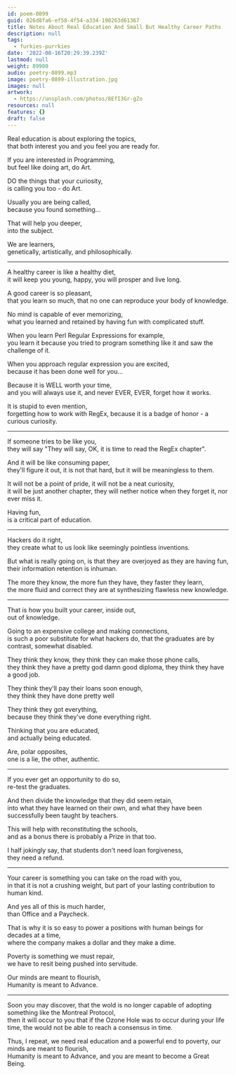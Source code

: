 ```yaml
---
id: poem-0899
guid: 026d8fa6-ef58-4f54-a334-190263d61367
title: Notes About Real Education And Small But Healthy Career Paths
description: null
tags:
  - furkies-purrkies
date: '2022-08-16T20:29:39.239Z'
lastmod: null
weight: 89900
audio: poetry-0899.mp3
image: poetry-0899-illustration.jpg
images: null
artwork:
  - https://unsplash.com/photos/8EfI3Gr-gZo
resources: null
features: {}
draft: false
---
```


Real education is about exploring the topics,\
that both interest you and you feel you are ready for.

If you are interested in Programming,\
but feel like doing art, do Art.

DO the things that your curiosity,\
is calling you too - do Art.

Usually you are being called,\
because you found something...

That will help you deeper,\
into the subject.

We are learners,\
genetically, artistically, and philosophically.

---

A healthy career is like a healthy diet,\
it will keep you young, happy, you will prosper and live long.

A good career is so pleasant,\
that you learn so much, that no one can reproduce your body of knowledge.

No mind is capable of ever memorizing,\
what you learned and retained by having fun with complicated stuff.

When you learn Perl Regular Expressions for example,\
you learn it because you tried to program something like it and saw the challenge of it.

When you approach regular expression you are excited,\
because it has been done well for you...

Because it is WELL worth your time,\
and you will always use it, and never EVER, EVER, forget how it works.

It is stupid to even mention,\
forgetting how to work with RegEx, because it is a badge of honor - a curious curiosity.

---

If someone tries to be like you,\
they will say "They will say, OK, it is time to read the RegEx chapter".

And it will be like consuming paper,\
they'll figure it out, it is not that hard, but it will be meaningless to them.

It will not be a point of pride, it will not be a neat curiosity,\
it will be just another chapter, they will nether notice when they forget it, nor ever miss it.

Having fun,\
is a critical part of education.

---

Hackers do it right,\
they create what to us look like seemingly pointless inventions.

But what is really going on, is that they are overjoyed as they are having fun,\
their information retention is inhuman.

The more they know, the more fun they have, they faster they learn,\
the more fluid and correct they are at synthesizing flawless new knowledge.

---

That is how you built your career, inside out,\
out of knowledge.

Going to an expensive college and making connections,\
is such a poor substitute for what hackers do, that the graduates are by contrast, somewhat disabled.

They think they know, they think they can make those phone calls,\
they think they have a pretty god damn good diploma, they think they have a good job.

They think they'll pay their loans soon enough,\
they think they have done pretty well

They think they got everything,\
because they think they've done everything right.

Thinking that you are educated,\
and actually being educated.

Are, polar opposites,\
one is a lie, the other, authentic.

---

If you ever get an opportunity to do so,\
re-test the graduates.

And then divide the knowledge that they did seem retain,\
into what they have learned on their own, and what they have been successfully been taught by teachers.

This will help with reconstituting the schools,\
and as a bonus there is probably a Prize in that too.

I half jokingly say, that students don't need loan forgiveness,\
they need a refund.

---

Your career is something you can take on the road with you,\
in that it is not a crushing weight, but part of your lasting contribution to human kind.

And yes all of this is much harder,\
than Office and a Paycheck.

That is why it is so easy to power a positions with human beings for decades at a time,\
where the company makes a dollar and they make a dime.

Poverty is something we must repair,\
we have to resit being pushed into servitude.

Our minds are meant to flourish,\
Humanity is meant to Advance.

---

Soon you may discover, that the wold is no longer capable of adopting something like the Montreal Protocol,\
then it will occur to you that if the Ozone Hole was to occur during your life time, the would not be able to reach a consensus in time.

Thus, I repeat, we need real education and a powerful end to poverty, our minds are meant to flourish,\
Humanity is meant to Advance, and you are meant to become a Great Being.
